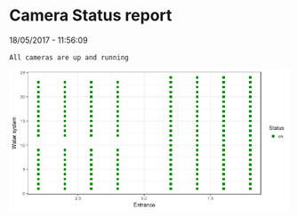 Camera Status report
================
18/05/2017 - 11:56:09

    All cameras are up and running

![](camreport_files/figure-markdown_github/unnamed-chunk-2-1.png)
